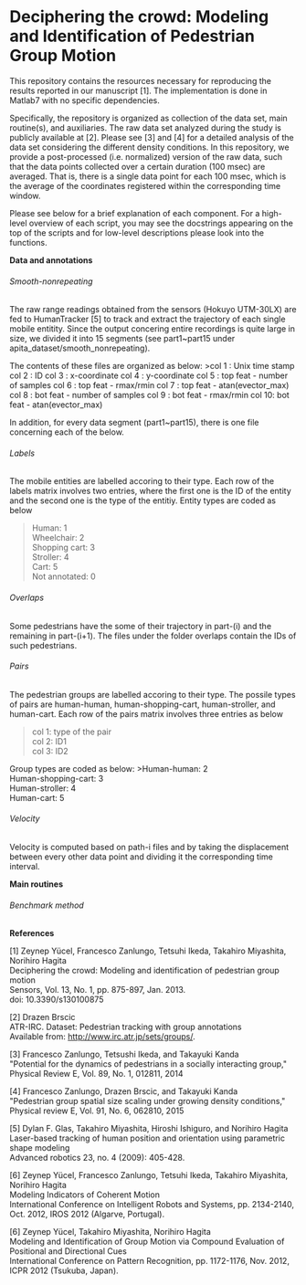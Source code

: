 # Deciphering the crowd: Modeling and Identification of Pedestrian Group Motion

This repository contains the resources necessary for reproducing the results reported in our manuscript [1]. The implementation is done in Matlab7 with no specific dependencies.

Specifically, the repository is organized as collection of the data set, main routine(s), and auxiliaries. The raw data set analyzed during the study is publicly available at [2]. Please see [3] and [4] for a detailed analysis of the data set considering the different density conditions. In this repository, we provide a post-processed (i.e. normalized) version of the raw data, such that the data points collected over a certain duration (100 msec) are averaged. That is, there is a single data point for each 100 msec, which is the average of the coordinates registered within the corresponding time window.

Please see below for a brief explanation of each component. For a high-level overview of each script, you may see the docstrings appearing on the top of the  scripts and for low-level descriptions please look into the functions.

**Data and annotations**

###### Smooth-nonrepeating
The raw range readings obtained from the sensors (Hokuyo UTM-30LX) are fed to HumanTracker [5] to track and extract the trajectory of each single mobile entitity. Since the output concering entire recordings is quite large in size, we divided it into 15 segments (see part1~part15 under apita_dataset/smooth_nonrepeating). 

The contents of these files are organized as below:
    >col 1 : Unix time stamp
    col 2 : ID
    col 3 : x-coordinate
    col 4 : y-coordinate
    col 5 : top feat - number of samples
    col 6 : top feat - rmax/rmin
    col 7 : top feat - atan(evector_max)
    col 8 : bot feat - number of samples
    col 9 : bot feat - rmax/rmin
    col 10: bot feat - atan(evector_max)
    
 In addition, for every data segment (part1~part15), there is one file concerning each of the below.

###### Labels

The mobile entities are labelled accoring to their type. Each row of the labels matrix involves two entries, where the first one is the ID of the entity and the second one is the type of the entitiy. Entity types are coded as below
>Human: 1\
  Wheelchair: 2\
  Shopping cart: 3\
  Stroller: 4\
  Cart: 5\
  Not annotated: 0

###### Overlaps
Some pedestrians have the some of their trajectory in part-(i) and the remaining in part-(i+1). The files under the folder overlaps contain the IDs of such pedestrians.

###### Pairs
The pedestrian groups are labelled accoring to their type. The possile types of pairs are human-human,  human-shopping-cart,   human-stroller, and  human-cart. Each row of the pairs matrix involves three entries as below
  >col 1: type of the pair\
  col 2: ID1\
  col 3: ID2
  
Group types are coded as below:
    >Human-human: 2\
    Human-shopping-cart: 3\
    Human-stroller: 4\
    Human-cart: 5


###### Velocity
Velocity is computed based on path-i files and by taking the displacement between every other data point and dividing it the corresponding time interval.



**Main routines**

###### Benchmark method

**References**

[1] Zeynep Yücel, Francesco Zanlungo, Tetsuhi Ikeda, Takahiro Miyashita, Norihiro Hagita\
Deciphering the crowd: Modeling and identification of pedestrian group motion\
Sensors, Vol. 13, No. 1, pp. 875-897, Jan. 2013.\
doi: 10.3390/s130100875

[2] Drazen Brscic\
ATR-IRC. Dataset: Pedestrian tracking with group annotations\
Available from: http://www.irc.atr.jp/sets/groups/. 

[3] Francesco Zanlungo, Tetsushi Ikeda, and Takayuki Kanda \
"Potential for the dynamics of pedestrians in a socially interacting group," \
Physical Review E, Vol. 89, No. 1, 012811, 2014

[4] Francesco Zanlungo, Drazen Brscic, and Takayuki Kanda \
"Pedestrian group spatial size scaling under growing density conditions," \
Physical review E, Vol. 91, No. 6, 062810, 2015 

[5] Dylan F. Glas, Takahiro Miyashita, Hiroshi Ishiguro, and Norihiro Hagita\
Laser-based tracking of human position and orientation using parametric shape modeling\
Advanced robotics 23, no. 4 (2009): 405-428.

[6] Zeynep Yücel, Francesco Zanlungo, Tetsuhi Ikeda, Takahiro Miyashita, Norihiro Hagita\
Modeling Indicators of Coherent Motion\
International Conference on Intelligent Robots and Systems, pp. 2134-2140, Oct. 2012, IROS 2012 (Algarve, Portugal).

[6] Zeynep Yücel, Takahiro Miyashita, Norihiro Hagita\
Modeling and Identification of Group Motion via Compound Evaluation of Positional and Directional Cues\
International Conference on Pattern Recognition, pp. 1172-1176, Nov. 2012, ICPR 2012 (Tsukuba, Japan).
